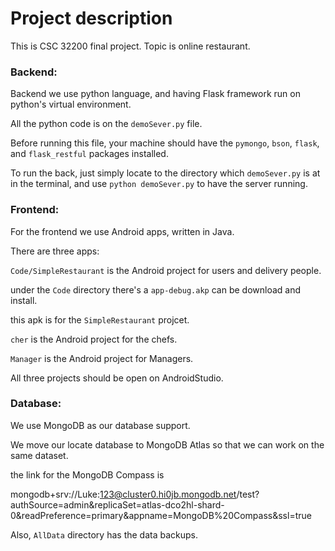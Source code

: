 # Project description

This is CSC 32200 final project. Topic is online restaurant. 

### Backend:

Backend we use python language, and having Flask framework run on python's virtual environment.

All the python code is on the `demoSever.py` file.

Before running this file, your machine should have the `pymongo`, `bson`, `flask`, and `flask_restful` packages installed.

To run the back, just simply locate to the directory which `demoSever.py` is at in the terminal, and use `python demoSever.py` to have the server running.

### Frontend:

For the frontend we use Android apps, written in Java.

There are three apps:

`Code/SimpleRestaurant` is the Android project for users and delivery people.

under the `Code` directory there's a `app-debug.akp` can be download and install.

this apk is for the `SimpleRestaurant` projcet.

`cher` is the Android project for the chefs.

`Manager` is the Android project for Managers.

All three projects should be open on AndroidStudio.

### Database:

We use MongoDB as our database support.

We move our locate database to MongoDB Atlas so that we can work on the same dataset.

the link for the MongoDB Compass is

mongodb+srv://Luke:123@cluster0.hi0jb.mongodb.net/test?authSource=admin&replicaSet=atlas-dco2hl-shard-0&readPreference=primary&appname=MongoDB%20Compass&ssl=true

Also, `AllData` directory has the data backups.